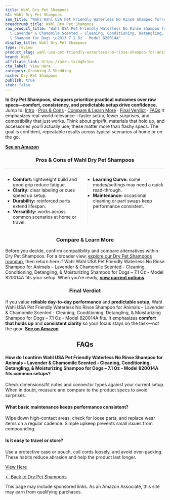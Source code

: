 ```yaml
---
title: Wahl Dry Pet Shampoos
h1: Wahl Dry Pet Shampoos
seo_title: "Wahl Wahl USA Pet Friendly Waterless No Rinse Shampoo for\u2026"
breadcrumb_title: Wahl Dry Pet Shampoos
raw_product_title: "Wahl USA Pet Friendly Waterless No Rinse Shampoo for Animals \u2013\
  \ Lavender & Chamomile Scented - Cleaning, Conditioning, Detangling, & Moisturizing\
  \ Shampoo for Dogs \u2013 7.1 Oz - Model 820014A"
display_title: Wahl Dry Pet Shampoos
type: review
product_slug: wahl-usa-pet-friendly-waterless-no-rinse-shampoo-for-animals-lavender-c-3328755f
brand: Wahl
affiliate_link: https://amzn.to/4q0r1no
cta_label: View Here
category: Grooming & Shedding
niche: Dry Pet Shampoos
publish: true
stub: false
---
```


<div id="intro" class="full-width"><p><strong>In Dry Pet Shampoos, shoppers prioritize practical outcomes over raw specs&mdash;comfort, consistency, and predictable setup drive confidence.</strong> Jump to: <a href="#intro">Intro</a> · <a href="#pros-cons">Pros &amp; Cons</a> · <a href="#compare-more">Compare &amp; Learn More</a> · <a href="#verdict">Final Verdict</a> · <a href="#faqs">FAQs</a> It emphasizes real-world relevance&mdash;faster setup, fewer surprises, and compatibility that just works. Think about grip/fit, materials that hold up, and accessories you’ll actually use; these matter more than flashy specs. The goal is confident, repeatable results across typical scenarios at home or on the go.</p><p><a href="https://amzn.to/4q0r1no" rel="nofollow sponsored noopener" target="_blank"><strong>See on Amazon</strong></a></p></div>
<h3 id="pros-cons" style="text-align:center;">Pros &amp; Cons of Wahl Dry Pet Shampoos</h3>
<div class="pc-grid" style="display:grid;grid-template-columns:1fr 1fr;gap:16px;border-top:1px solid #e5e7eb;padding-top:12px;">
  <ul>
    <li><strong>Comfort:</strong> lightweight build and good grip reduce fatigue.</li>
    <li><strong>Clarity:</strong> clear labeling or cues speed up setup.</li>
    <li><strong>Durability:</strong> reinforced parts extend lifespan.</li>
    <li><strong>Versatility:</strong> works across common scenarios at home or travel.</li>
  </ul>
  <ul style="border-left:1px solid #e5e7eb;padding-left:16px;">
    <li><strong>Learning Curve:</strong> some modes/settings may need a quick read-through.</li>
    <li><strong>Maintenance:</strong> occasional cleaning or part swaps keep performance consistent.</li>
  </ul>
</div>


<h3 id="compare-more" style="text-align:center;">Compare &amp; Learn More</h3>
<p>Before you decide, confirm compatibility and compare alternatives within Dry Pet Shampoos. For a broader view, <a href="#">explore our Dry Pet Shampoos roundup</a>, then return here if Wahl Wahl USA Pet Friendly Waterless No Rinse Shampoo for Animals &ndash; Lavender & Chamomile Scented - Cleaning, Conditioning, Detangling, & Moisturizing Shampoo for Dogs &ndash; 7.1 Oz - Model 820014A fits your setup. When you’re ready, <a href="https://amzn.to/4q0r1no" rel="nofollow sponsored noopener" target="_blank"><strong>view current options</strong></a>.</p>

<h3 id="verdict" style="text-align:center;">Final Verdict</h3>
<p>If you value <strong>reliable day-to-day performance</strong> and <strong>predictable setup</strong>, Wahl Wahl USA Pet Friendly Waterless No Rinse Shampoo for Animals &ndash; Lavender & Chamomile Scented - Cleaning, Conditioning, Detangling, & Moisturizing Shampoo for Dogs &ndash; 7.1 Oz - Model 820014A fits. It emphasizes <strong>comfort that holds up</strong> and <strong>consistent clarity</strong> so your focus stays on the task&mdash;not the gear. <a href="https://amzn.to/4q0r1no" rel="nofollow sponsored noopener" target="_blank"><strong>See on Amazon</strong></a></p>

<h2 id="faqs" style="text-align:center;">FAQs</h2>
<h4><strong>How do I confirm Wahl USA Pet Friendly Waterless No Rinse Shampoo for Animals &ndash; Lavender & Chamomile Scented - Cleaning, Conditioning, Detangling, & Moisturizing Shampoo for Dogs &ndash; 7.1 Oz - Model 820014A fits common setups?</strong></h4>
<p>Check dimensions/fit notes and connector types against your current setup. When in doubt, measure and compare to the product specs to avoid surprises.</p>
<h4><strong>What basic maintenance keeps performance consistent?</strong></h4>
<p>Wipe down high-contact areas, check for loose parts, and replace wear items on a regular cadence. Simple upkeep prevents small issues from compounding.</p>
<h4><strong>Is it easy to travel or store?</strong></h4>
<p>Use a protective case or pouch, coil cords loosely, and avoid over-packing. These habits reduce abrasion and help the product last longer.</p>

<p><a class="btn" href="https://amzn.to/4q0r1no" target="_blank" rel="nofollow sponsored noopener">View Here</a></p>
<p><a href="/roundups/grooming-shedding/dry-pet-shampoos/">← Back to Dry Pet Shampoos</a></p>
<aside class="disclosure">This page may include sponsored links. As an Amazon Associate, this site may earn from qualifying purchases.</aside>
